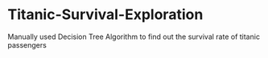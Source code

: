 # Titanic-Survival-Exploration
Manually used Decision Tree Algorithm to find out the survival rate of titanic passengers
